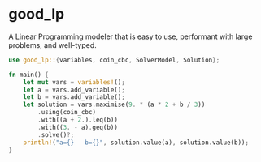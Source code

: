 # good_lp

A Linear Programming modeler that is easy to use, performant with large problems, and well-typed.

```rust
use good_lp::{variables, coin_cbc, SolverModel, Solution};

fn main() {
    let mut vars = variables!();
    let a = vars.add_variable();
    let b = vars.add_variable();
    let solution = vars.maximise(9. * (a * 2 + b / 3))
        .using(coin_cbc)
        .with((a + 2.).leq(b))
        .with((3. - a).geq(b))
        .solve()?;
    println!("a={}   b={}", solution.value(a), solution.value(b));
}
```